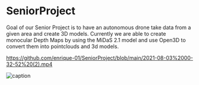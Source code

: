 # SeniorProject
Goal of our Senior Project is to have an autonomous drone take data from a given area and create 3D models. 
Currently we are able to create monocular Depth Maps by using the MiDaS 2.1 model and use Open3D to convert them into pointclouds and 3d models.






https://github.com/enrique-01/SeniorProject/blob/main/2021-08-03%2000-32-52%20(2).mp4


![caption](https://github.com/enrique-01/SeniorProject/blob/main/2021-08-03%2000-32-52%20(2).mp4F)
